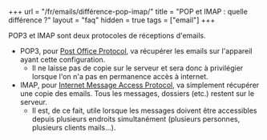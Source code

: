 +++
url = "/fr/emails/différence-pop-imap/"
title = "POP et IMAP : quelle différence ?"
layout = "faq"
hidden = true
tags = ["email"]
+++

POP3 et IMAP sont deux protocoles de réceptions d'emails.

- POP3, pour [Post Office Protocol](https://tools.ietf.org/html/rfc1939), va récupérer les emails sur l'appareil ayant cette configuration.
     - Il ne laisse pas de copie sur le serveur et sera donc à privilégier lorsque l'on n'a pas en permanence accès à internet.
- IMAP, pour [Internet Message Access Protocol](https://tools.ietf.org/html/rfc3501), va simplement récupérer une copie des emails. Tous les messages, dossiers (etc.) restent sur le serveur.
     - Il est, de ce fait, utile lorsque les messages doivent être accessibles depuis plusieurs endroits simultanément (plusieurs personnes, plusieurs clients mails...).

